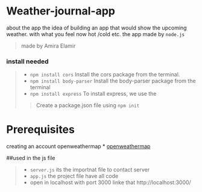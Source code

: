 # Weather-journal-app 
about the app the idea of building an app that would show the upcoming weather. with what you feel now hot /cold etc. 
the app made by `node.js`

> made by Amira Elamir 

### install needed
>-  `npm install cors` Install the cors package from the terminal.
>- `npm install body-parser` Install the body-parser package from the terminal
>- `npm install express` To install express, we use the 
>>Create a package.json file using `npm init`



# Prerequisites
creating an account openweathermap * [openweathermap](https://openweathermap.org/)

##used in the js file 
>- `server.js` its the importnat file to contact server 
>- `app.js` the project file have all code 
>- open in localhost with port 3000 linke that http://localhost:3000/




